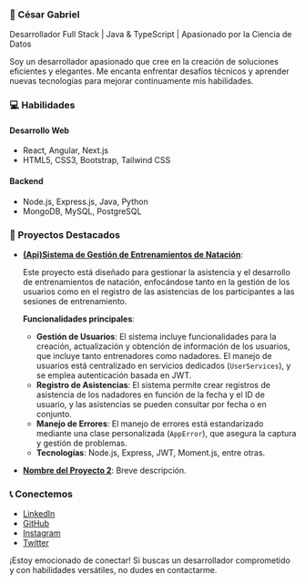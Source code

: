 ### 🌟 César Gabriel
Desarrollador Full Stack | Java & TypeScript | Apasionado por la Ciencia de Datos

Soy un desarrollador apasionado que cree en la creación de soluciones eficientes y elegantes. Me encanta enfrentar desafíos técnicos y aprender nuevas tecnologías para mejorar continuamente mis habilidades.

### 💻 Habilidades
#### Desarrollo Web
- React, Angular, Next.js
- HTML5, CSS3, Bootstrap, Tailwind CSS

#### Backend
- Node.js, Express.js, Java, Python
- MongoDB, MySQL, PostgreSQL

### 🚀 Proyectos Destacados

- **[(Api)Sistema de Gestión de Entrenamientos de Natación](https://github.com/gablon29/gestionNatacion)**: 

  Este proyecto está diseñado para gestionar la asistencia y el desarrollo de entrenamientos de natación, enfocándose tanto en la gestión de los usuarios como en el registro de las asistencias de los participantes a las sesiones de entrenamiento.

  **Funcionalidades principales**:
  - **Gestión de Usuarios**:
    El sistema incluye funcionalidades para la creación, actualización y obtención de información de los usuarios, que incluye tanto entrenadores como nadadores. El manejo de usuarios está centralizado en servicios dedicados (`UserServices`), y se emplea autenticación basada en JWT.
  - **Registro de Asistencias**:
    El sistema permite crear registros de asistencia de los nadadores en función de la fecha y el ID de usuario, y las asistencias se pueden consultar por fecha o en conjunto.
  - **Manejo de Errores**:
    El manejo de errores está estandarizado mediante una clase personalizada (`AppError`), que asegura la captura y gestión de problemas.
  - **Tecnologías**: Node.js, Express, JWT, Moment.js, entre otras.

- **[Nombre del Proyecto 2](link)**: Breve descripción.

### 📞 Conectemos
- [LinkedIn](https://www.linkedin.com/in/gabriel-londero-344734233)
- [GitHub](https://github.com/gablon29)
- [Instagram](https://instagram.com/cesardev29)
- [Twitter](https://twitter.com/GabrielLondero)

¡Estoy emocionado de conectar! Si buscas un desarrollador comprometido y con habilidades versátiles, no dudes en contactarme.
